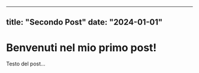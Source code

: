 
---
title: "Secondo Post"
date: "2024-01-01"
---
# Benvenuti nel mio primo post!

Testo del post...
